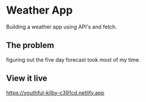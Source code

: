 # Weather App

Building a weather app using API's and fetch. 

## The problem

figuring out the five day forecast took most of my time.

## View it live

https://youthful-kilby-c391cd.netlify.app
